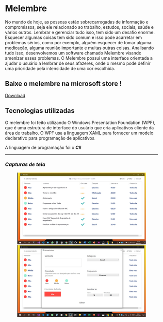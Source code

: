 <h1>Melembre</h1>
<p>No mundo de hoje, as pessoas estão sobrecarregadas de informação e compromissos, seja ele relacionado ao trabalho, estudos, sociais, saúde e vários outros. Lembrar e gerenciar tudo isso, tem sido um desafio enorme. Esquecer algumas coisas tem sido comum e isso pode acarretar em problemas sérios, como por exemplo, alguém esquecer de tomar alguma medicação, alguma reunião importante e muitas outras coisas. Analisando tudo isso, desenvolvemos um software chamado Melembre visando amenizar esses problemas. O Melembre possui uma interface orientada a ajudar o usuário a lembrar de seus afazeres, onde o mesmo pode definir uma prioridade pela intensidade de uma cor escolhida.</p>

<h2>Baixe o melembre na microsoft store !</h2>
<a href="https://www.microsoft.com/store/productId/9NJZ7WJTBRVS">Download</a>

<h2>Tecnologias utilizadas</h2>
<p>O melembre foi feito utilizando O Windows Presentation Foundation (WPF), que é uma estrutura de interface do usuário que cria aplicativos cliente da área de trabalho. O WPF usa a linguagem XAML para fornecer um modelo declarativo para programação de aplicativos.</p>

<p>A linguagem de programação foi o <strong><em>C#<em><strong></p>

<hr>
<h3>Capturas de tela</h3>
<figure>
  <img src="frames/img1.png" alt="Minha Figura">
  <img src="frames/img2.png" alt="Minha Figura">
</figure>
